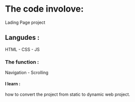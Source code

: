 # The code involove: 
Lading Page project 

## Langudes : 
HTML - CSS - JS 

### The function : 
Navigation - Scrolling 

#### I learn :
how to convert the project from static to dynamic web project. 




